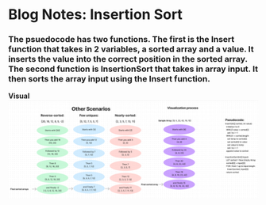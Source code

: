 # Blog Notes: Insertion Sort

### The psuedocode has two functions. The first is the Insert function that takes in 2 variables, a sorted array and a value. It inserts the value into the correct position in the sorted array. The second function is InsertionSort that takes in array input. It then sorts the array input using the Insert function.

**Visual**
![FigmaWhiteboard](Screenshot%20(137).png)